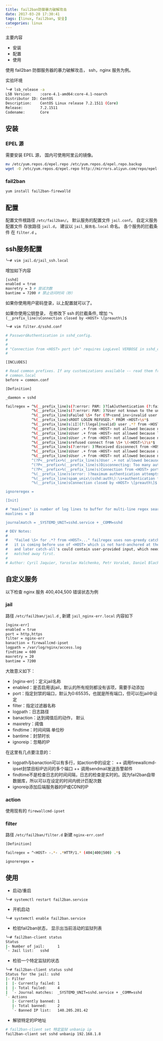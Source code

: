 ```yaml
---
title: fail2ban防御暴力破解攻击
date: 2017-03-28 17:30:41
tags: [linux, fail2ban, 安全]
categories: linux
---
```


主要内容

* 安装
* 配置
* 使用

使用 fail2ban 防御服务器的暴力破解攻击， ssh，nginx 服务为例。

<!-- more -->

实验环境 
```sh
╰─# lsb_release -a
LSB Version:    :core-4.1-amd64:core-4.1-noarch
Distributor ID: CentOS
Description:    CentOS Linux release 7.2.1511 (Core) 
Release:        7.2.1511
Codename:       Core

```

## 安装
### EPEL 源
需要安装 EPEL 源， 国内可使用阿里云的镜像。

```sh
mv /etc/yum.repos.d/epel.repo /etc/yum.repos.d/epel.repo.backup
wget -O /etc/yum.repos.d/epel.repo http://mirrors.aliyun.com/repo/epel-7.repo
```
### fail2ban

```sh
yum install fail2ban-firewalld
```

## 配置
配置文件根路径 `/etc/fail2ban/`。 默认服务的配置文件 `jail.conf`。 
自定义服务配置文件 存放路径 `jail.d`， 建议以 `jail_服务名.local` 命名。
各个服务的拦截条件 在 `filter.d` 。

## ssh服务配置

```sh
╰─# vim jail.d/jail_ssh.local 

```

增加如下内容 
```sh
[sshd]
enabled = true
maxretry = 3 # 尝试次数
bantime = 7200 # 禁止访问时间（秒）

```

如果你使用用户密码登录，以上配置就可以了。

如果你使用公钥登录， 在修改下 ssh 的拦截条件, 增加 `^%(__prefix_line)sConnection closed by <HOST> \[preauth\]$`

```sh
╰─# vim filter.d/sshd.conf 
```

```sh
# PasswordAuthentication in sshd_config.
#
#
# "Connection from <HOST> port \d+" requires LogLevel VERBOSE in sshd_config
#

[INCLUDES]

# Read common prefixes. If any customizations available -- read them from
# common.local
before = common.conf

[Definition]

_daemon = sshd

failregex = ^%(__prefix_line)s(?:error: PAM: )?[aA]uthentication (?:failure|error|failed) for .* from <HOST>( via \S+)?\s*$
            ^%(__prefix_line)s(?:error: PAM: )?User not known to the underlying authentication module for .* from <HOST>\s*$
            ^%(__prefix_line)sFailed \S+ for (?P<cond_inv>invalid user )?(?P<user>(?P<cond_user>\S+)|(?(cond_inv)(?:(?! from ).)*?|[^:]+)) from <HOST>(?: port \d+)?(?: ssh\d*)?(?(cond_user):|(?:(?:(?! from ).)*)$)
            ^%(__prefix_line)sROOT LOGIN REFUSED.* FROM <HOST>\s*$
            ^%(__prefix_line)s[iI](?:llegal|nvalid) user .*? from <HOST>(?: port \d+)?\s*$
            ^%(__prefix_line)sUser .+ from <HOST> not allowed because not listed in AllowUsers\s*$
            ^%(__prefix_line)sUser .+ from <HOST> not allowed because listed in DenyUsers\s*$
            ^%(__prefix_line)sUser .+ from <HOST> not allowed because not in any group\s*$
            ^%(__prefix_line)srefused connect from \S+ \(<HOST>\)\s*$
            ^%(__prefix_line)s(?:error: )?Received disconnect from <HOST>: 3: .*: Auth fail(?: \[preauth\])?$
            ^%(__prefix_line)sUser .+ from <HOST> not allowed because a group is listed in DenyGroups\s*$
            ^%(__prefix_line)sUser .+ from <HOST> not allowed because none of user's groups are listed in AllowGroups\s*$
            ^(?P<__prefix>%(__prefix_line)s)User .+ not allowed because account is locked<SKIPLINES>(?P=__prefix)(?:error: )?Received disconnect from <HOST>: 11: .+ \[preauth\]$
            ^(?P<__prefix>%(__prefix_line)s)Disconnecting: Too many authentication failures for .+? \[preauth\]<SKIPLINES>(?P=__prefix)(?:error: )?Connection closed by <HOST> \[preauth\]$
            ^(?P<__prefix>%(__prefix_line)s)Connection from <HOST> port \d+(?: on \S+ port \d+)?<SKIPLINES>(?P=__prefix)Disconnecting: Too many authentication failures for .+? \[preauth\]$
            ^%(__prefix_line)s(error: )?maximum authentication attempts exceeded for .* from <HOST>(?: port \d*)?(?: ssh\d*)? \[preauth\]$
            ^%(__prefix_line)spam_unix\(sshd:auth\):\s+authentication failure;\s*logname=\S*\s*uid=\d*\s*euid=\d*\s*tty=\S*\s*ruser=\S*\s*rhost=<HOST>\s.*$
            ^%(__prefix_line)sConnection closed by <HOST> \[preauth\]$  ##增加在这里

ignoreregex =

[Init]

# "maxlines" is number of log lines to buffer for multi-line regex searches
maxlines = 10

journalmatch = _SYSTEMD_UNIT=sshd.service + _COMM=sshd

# DEV Notes:
#
#   "Failed \S+ for .*? from <HOST>..." failregex uses non-greedy catch-all because
#   it is coming before use of <HOST> which is not hard-anchored at the end as well,
#   and later catch-all's could contain user-provided input, which need to be greedily
#   matched away first.
#
# Author: Cyril Jaquier, Yaroslav Halchenko, Petr Voralek, Daniel Black
```

## 自定义服务
以下检查 nginx 服务 400,404,500 错误状态为例
### jail
路径 `/etc/fail2ban/jail.d` , 新建 `jail_nginx-err.local`
内容如下 
```sh
[nginx-err]
enabled = true
port = http,https
filter = nginx-err
banaction = firewallcmd-ipset
logpath = /var/log/nginx/access.log
findtime = 600
maxretry = 20
bantime = 7200
```

大致意义如下：

+ [nginx-err]：定义jail名称
+ enabled：是否启用该jail，默认的所有规则都没有该项，需要手动添加
+ port：指定封禁的端口，默认为0:65535，也就是所有端口，但可以在jail中设定
+ filter：指定过滤器名称
+ logpath：日志路径
+ banaction：达到阈值后的动作， 默认
+ maxretry：阈值
+ findtime：时间间隔 单位秒
+ bantime：封禁时长
+ ignoreip：忽略的IP

在这里有几点要注意的：

+ logpath与banaction可以有多行，如action中的设定：
++ 调用firewallcmd-ipset封禁目标IP访问的多个端口
++ 调用sendmail发送告警邮件
+ findtime不是检查日志的时间间隔，日志的检查是实时的。因为fail2ban自带数据库，所以可以在设定的时间内统计匹配次数
+ ignoreip添加后端服务器的IP或CDN的IP


### action
使用现有的 `firewallcmd-ipset`

### filter
路径 `/etc/fail2ban/filter.d` 新建 `nginx-err.conf`

```sh
[Definition]

failregex = ^<HOST> -.*- .*HTTP/1.* (404|400|500) .*$

ignoreregex =

```

## 使用
* 启动/重启 
```
╰─# systemctl restart fail2ban.service
```

* 开机启动
```
╰─# systemctl enable fail2ban.service
```

* 检验fail2ban状态， 显示出当前活动的监狱列表
```sh
╰─# fail2ban-client status                                                                                                                                                                                  255 ↵
Status
|- Number of jail:      1
`- Jail list:   sshd
```

* 检验一个特定监狱的状态
```sh
╰─# fail2ban-client status sshd 
Status for the jail: sshd
|- Filter
|  |- Currently failed: 1
|  |- Total failed:     4
|  `- Journal matches:  _SYSTEMD_UNIT=sshd.service + _COMM=sshd
`- Actions
   |- Currently banned: 1
   |- Total banned:     2
   `- Banned IP list:   140.205.201.42
```

* 解锁特定的IP地址
```sh
# fail2ban-client set 特定监狱 unbanip ip
fail2ban-client set sshd unbanip 192.168.1.8
```


